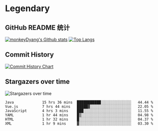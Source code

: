 # Legendary

## GitHub README 统计

[![monkeyDyang's Github stats](https://github-readme-stats.vercel.app/api?username=monkeyDyang&show_icons=true)](https://github.com/monkeyDyang/Legendary)
[![Top Langs](https://github-readme-stats.vercel.app/api/top-langs/?username=monkeyDyang&layout=compact)](https://github.com/monkeyDyang/Legendary)

## Commit History

[![Commit History Chart](https://commit-history-api.herokuapp.com/svg?repos=monkeyDyang/Legendary&type=Date)](https://the-commit-history.vercel.app/#monkeyDyang/Legendary&Date)

## Stargazers over time

![Stargazers over time](https://starchart.cc/monkeyDyang/Legendary.svg)

<!--START_SECTION:waka-->

```text
Java             15 hrs 36 mins  ███████████░░░░░░░░░░░░░░   44.44 %
Vue.js           7 hrs 44 mins   █████▓░░░░░░░░░░░░░░░░░░░   22.05 %
JavaScript       4 hrs 3 mins    ███░░░░░░░░░░░░░░░░░░░░░░   11.55 %
YAML             1 hr 44 mins    █▒░░░░░░░░░░░░░░░░░░░░░░░   04.98 %
HTML             1 hr 32 mins    █░░░░░░░░░░░░░░░░░░░░░░░░   04.37 %
XML              1 hr 9 mins     ▓░░░░░░░░░░░░░░░░░░░░░░░░   03.30 %
```

<!--END_SECTION:waka-->
